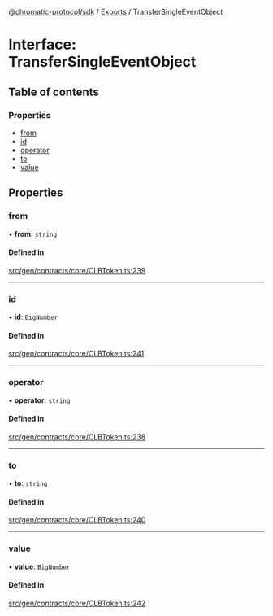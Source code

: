 [@chromatic-protocol/sdk](../README.md) / [Exports](../modules.md) / TransferSingleEventObject

# Interface: TransferSingleEventObject

## Table of contents

### Properties

- [from](TransferSingleEventObject.md#from)
- [id](TransferSingleEventObject.md#id)
- [operator](TransferSingleEventObject.md#operator)
- [to](TransferSingleEventObject.md#to)
- [value](TransferSingleEventObject.md#value)

## Properties

### from

• **from**: `string`

#### Defined in

[src/gen/contracts/core/CLBToken.ts:239](https://github.com/chromatic-protocol/sdk/blob/11a9f76/src/gen/contracts/core/CLBToken.ts#L239)

___

### id

• **id**: `BigNumber`

#### Defined in

[src/gen/contracts/core/CLBToken.ts:241](https://github.com/chromatic-protocol/sdk/blob/11a9f76/src/gen/contracts/core/CLBToken.ts#L241)

___

### operator

• **operator**: `string`

#### Defined in

[src/gen/contracts/core/CLBToken.ts:238](https://github.com/chromatic-protocol/sdk/blob/11a9f76/src/gen/contracts/core/CLBToken.ts#L238)

___

### to

• **to**: `string`

#### Defined in

[src/gen/contracts/core/CLBToken.ts:240](https://github.com/chromatic-protocol/sdk/blob/11a9f76/src/gen/contracts/core/CLBToken.ts#L240)

___

### value

• **value**: `BigNumber`

#### Defined in

[src/gen/contracts/core/CLBToken.ts:242](https://github.com/chromatic-protocol/sdk/blob/11a9f76/src/gen/contracts/core/CLBToken.ts#L242)
